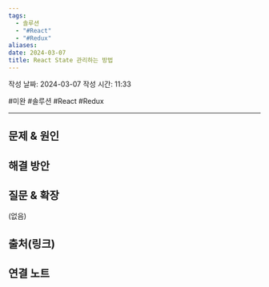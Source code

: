 ```yaml
---
tags:
  - 솔루션
  - "#React"
  - "#Redux"
aliases: 
date: 2024-03-07
title: React State 관리하는 방법
---
```

작성 날짜: 2024-03-07
작성 시간: 11:33

#미완 #솔루션 #React #Redux 

----

## 문제 & 원인


## 해결 방안


## 질문 & 확장

(없음)

## 출처(링크)


## 연결 노트

